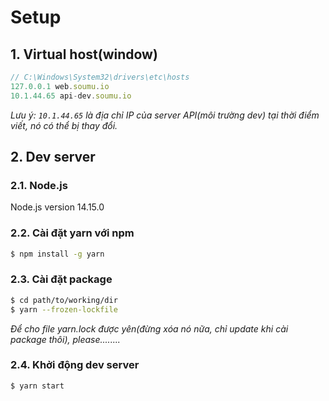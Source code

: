 # Setup

## 1. Virtual host(window)
```ts
// C:\Windows\System32\drivers\etc\hosts
127.0.0.1 web.soumu.io
10.1.44.65 api-dev.soumu.io
```

_Lưu ý: `10.1.44.65` là địa chỉ IP của server API(môi trường dev) tại thời điểm viết, nó có thể bị thay đổi._

## 2. Dev server
### 2.1. Node.js
Node.js version 14.15.0

### 2.2. Cài đặt yarn với npm
```bash
$ npm install -g yarn
```

### 2.3. Cài đặt package
```bash
$ cd path/to/working/dir
$ yarn --frozen-lockfile
```
*Để cho file yarn.lock được yên(đừng xóa nó nữa, chỉ update khi cài package thôi), please........*

### 2.4. Khởi động dev server
```bash
$ yarn start
```